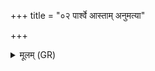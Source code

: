 +++
title = "०२ पार्श्वे आस्ताम् अनुमत्या"

+++
<details><summary>मूलम् (GR)</summary>

पार्श्वे आस्ताम् अनुमत्या  
भगस्यास्ताम् अनूवृजौ । +++(Bhatt. anuvṛjau)+++  
अष्ठीवन्ताव् अब्रवीन् मित्रो  
ममैतौ केवलाव् इति ॥ +++(Bhatt. mamaito)+++
</details>
